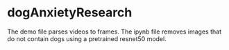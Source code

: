 # dogAnxietyResearch

The demo file parses videos to frames. The ipynb file removes images that do not contain dogs using a pretrained resnet50 model.
